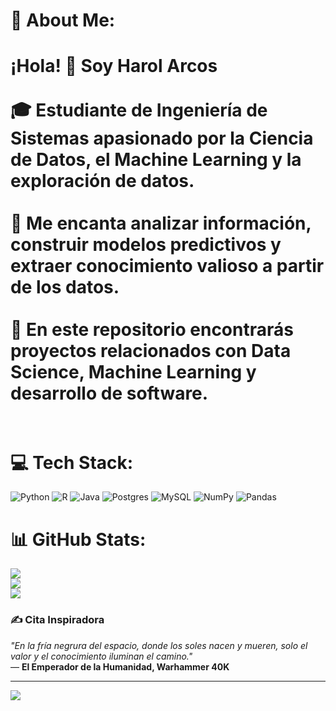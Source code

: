 # 💫 About Me:
# ¡Hola! 👋 Soy Harol Arcos  <br><br>🎓 Estudiante de Ingeniería de Sistemas apasionado por la Ciencia de Datos, el Machine Learning y la exploración de datos.   <br><br>🚀  Me encanta analizar información, construir modelos predictivos y extraer conocimiento valioso a partir de los datos.<br><br>📌 En este repositorio encontrarás proyectos relacionados con Data Science, Machine Learning y desarrollo de software.  <br><br>


# 💻 Tech Stack:
![Python](https://img.shields.io/badge/python-3670A0?style=for-the-badge&logo=python&logoColor=ffdd54) ![R](https://img.shields.io/badge/r-%23276DC3.svg?style=for-the-badge&logo=r&logoColor=white) ![Java](https://img.shields.io/badge/java-%23ED8B00.svg?style=for-the-badge&logo=openjdk&logoColor=white) ![Postgres](https://img.shields.io/badge/postgres-%23316192.svg?style=for-the-badge&logo=postgresql&logoColor=white) ![MySQL](https://img.shields.io/badge/mysql-4479A1.svg?style=for-the-badge&logo=mysql&logoColor=white) ![NumPy](https://img.shields.io/badge/numpy-%23013243.svg?style=for-the-badge&logo=numpy&logoColor=white) ![Pandas](https://img.shields.io/badge/pandas-%23150458.svg?style=for-the-badge&logo=pandas&logoColor=white)
# 📊 GitHub Stats:
![](https://github-readme-stats.vercel.app/api?username=HarolArcos&theme=dark&hide_border=false&include_all_commits=false&count_private=false)<br/>
![](https://github-readme-streak-stats.herokuapp.com/?user=HarolArcos&theme=dark&hide_border=false)<br/>
![](https://github-readme-stats.vercel.app/api/top-langs/?username=HarolArcos&theme=dark&hide_border=false&include_all_commits=false&count_private=false&layout=compact)

### ✍️ Cita Inspiradora  
*"En la fría negrura del espacio, donde los soles nacen y mueren, solo el valor y el conocimiento iluminan el camino."*  
— **El Emperador de la Humanidad, Warhammer 40K**

---
[![](https://visitcount.itsvg.in/api?id=HarolArcos&icon=0&color=0)](https://visitcount.itsvg.in)
